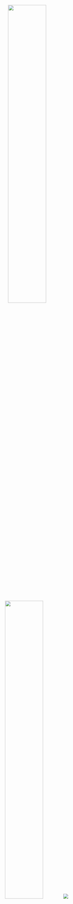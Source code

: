 <p align="center">
  <img height="50%" width="auto" src ="https://github-readme-stats.vercel.app/api?username=BandarAI&show_icons=true&count_private=true&theme=darcula&hide_border=true&hide=issues,contribs&bg_color=00000000">
  <img height="50%" width="auto" src ="https://github-readme-stats.vercel.app/api/top-langs/?username=BandarAI&layout=compact&hide_border=true&theme=darcula&bg_color=00000000&langs_count=6&hide=jupyter%20notebook,tex,css,php">
  <img src ="https://streak-stats.demolab.com?user=BandarAI&theme=darcula&hide_border=true&background=FFFFFF00">
</p>
